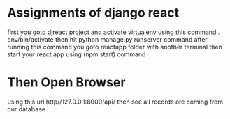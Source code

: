# Assignments of django react 
first you goto djreact project and activate virtualenv using this command . env/bin/activate
then hit python manage.py runserver command 
after running this command you goto reactapp folder with another terminal
then start your react app using (npm start) command 

# Then Open Browser
using this url http//127.0.0.1:8000/api/ then see all records are coming from our database
